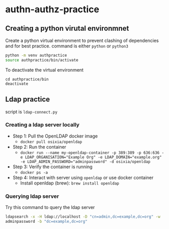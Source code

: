 # authn-authz-practice

## Creating a python virutal environmnet

Create a python virtual environment to prevent clashing of dependencies and for
best practice. command is either `python` or `python3`

```bash
python -m venv authpractice
source authpractice/bin/activate
```

To deactivate the virtual environment

```
cd authpractice/bin
deactivate
```

## Ldap practice

script is `ldap-connect.py`

### Creating a ldap server locally

- Step 1: Pull the OpenLDAP docker image
  - `docker pull osixia/openldap`
- Step 2: Run the container
  - `docker run --name my-openldap-container -p 389:389 -p 636:636 -e LDAP_ORGANISATION="Example Org" -e LDAP_DOMAIN="example.org" -e LDAP_ADMIN_PASSWORD="adminpassword" -d osixia/openldap`
- Step 3: Verify the container is running
  - `docker ps -a`
- Step 4: Interact with server using `openldap` or use docker container
  - Install openldap (brew): `brew install openldap`

### Querying ldap server

Try this command to query the ldap server

```bash
ldapsearch -x -H ldap://localhost -D "cn=admin,dc=example,dc=org" -w
adminpassword -b "dc=example,dc=org"
```
